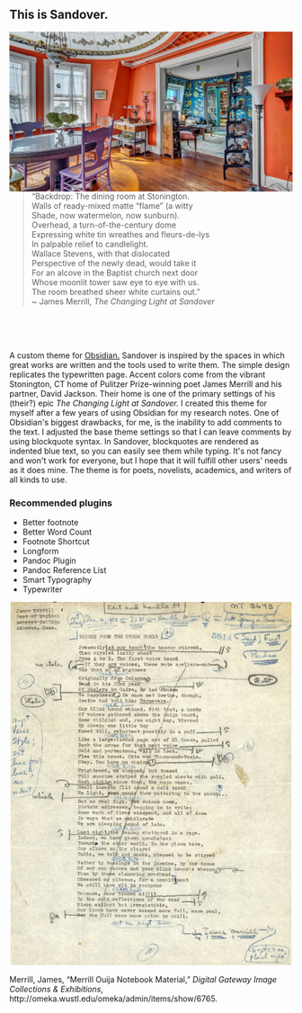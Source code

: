 ## This is Sandover.
<img align="left" width="600" src="images/merrill-jackson-apartment.jpeg">  

>“Backdrop: The dining room at Stonington.  
Walls of ready-mixed matte “flame” (a witty  
Shade, now watermelon, now sunburn).  
Overhead, a turn-of-the-century dome  
Expressing white tin wreathes and fleurs-de-lys  
In palpable relief to candlelight.  
Wallace Stevens, with that dislocated  
Perspective of the newly dead, would take it  
For an alcove in the Baptist church next door  
Whose moonlit tower saw eye to eye with us.  
The room breathed sheer white curtains out.”  
~ James Merrill, _The Changing Light at Sandover_

<br>
<br>
<br>

A custom theme for <a href="https://www.obsidian.md">Obsidian.</a> Sandover is inspired by the spaces in which great works are written and the tools used to write them. The simple design replicates the typewritten page. Accent colors come from the vibrant Stonington, CT home of Pulitzer Prize-winning poet James Merrill and his partner, David Jackson. Their home is one of the primary settings of his (their?) epic *The Changing Light at Sandover.* I created this theme for myself after a few years of using Obsidian for my research notes. One of Obsidian's biggest drawbacks, for me, is the inability to add comments to the text. I adjusted the base theme settings so that I can leave comments by using blockquote syntax. In Sandover, blockquotes are rendered as indented blue text, so you can easily see them while typing. It's not fancy and won't work for everyone, but I hope that it will fulfill other users' needs as it does mine. The theme is for poets, novelists, academics, and writers of all kinds to use.

### Recommended plugins
* Better footnote
* Better Word Count
* Footnote Shortcut
* Longform
* Pandoc Plugin
* Pandoc Reference List
* Smart Typography
* Typewriter

<p align="center">
  <img width="500" src="images/WUSTL-Merrill-MS.jpg">
</p> 
<p>Merrill, James, “Merrill Ouija Notebook Material,” <i>Digital Gateway Image Collections & Exhibitions</i>, http://omeka.wustl.edu/omeka/admin/items/show/6765.</p>
